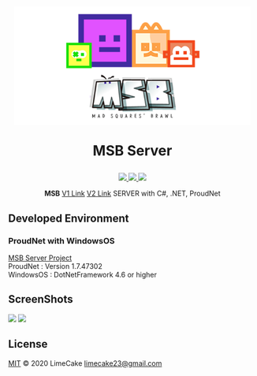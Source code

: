 <h1 align="center">
  <img src="logo.png" alt="MSB Logo" width="480">
  <br>
  <p>MSB Server</p>
</h1>

<p align="center">
    <a href="#license">
        <img src="https://img.shields.io/github/license/LIMECAKE/MSB-SERVER?style=flat-square" />
    </a>
    <a href="https://github.com/LIMECAKE/MSB-SERVER/releases">
        <img src="https://img.shields.io/github/v/release/LIMECAKE/MSB-SERVER?style=flat-square" />
    </a>
    <a href="https://github.com/LIMECAKE/MSB-SERVER/issues">
        <img src="https://img.shields.io/badge/SUPPORT-LIVE-green?style=flat-square" />
    </a>
</p>

<p align="center">
<b>MSB</b> <a href="https://github.com/LIMECAKE/MSB">V1 Link</a> <a href="https://github.com/7kQon/MSB">V2 Link</a> SERVER with C#, .NET, ProudNet
</p>

## Developed Environment
### ProudNet with WindowsOS

[MSB Server Project](https://github.com/LIMECAKE/MSB-SERVER)  
ProudNet : Version 1.7.47302  
WindowsOS : DotNetFramework 4.6 or higher 

## ScreenShots

<div>
<img src="https://user-images.githubusercontent.com/8467374/79944447-7c1e0080-84a6-11ea-84a3-fc29553a4960.png" width="40%"></img>
<img src="https://user-images.githubusercontent.com/8467374/79944447-7c1e0080-84a6-11ea-84a3-fc29553a4960.png" width="40%"></img>
</div>

## License
[MIT](LICENSE) © 2020 LimeCake <limecake23@gmail.com>